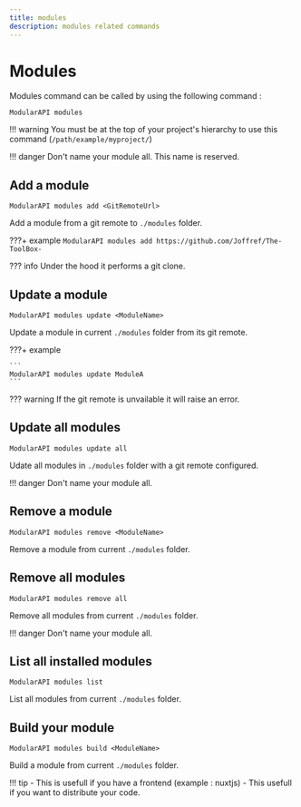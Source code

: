 ```yaml
---
title: modules
description: modules related commands
---
```


# Modules

Modules command can be called by using the following command :
```shell
ModularAPI modules
```

!!! warning
    You must be at the top of your project's hierarchy to use this command (`/path/example/myproject/`)

!!! danger
    Don't name your module all. This name is reserved.

## Add a module

```shell
ModularAPI modules add <GitRemoteUrl>
```
Add a module from a git remote to `./modules` folder.

???+ example
    ```
    ModularAPI modules add https://github.com/Joffref/The-ToolBox-
    ```

??? info
    Under the hood it performs a git clone.

## Update a module

```shell
ModularAPI modules update <ModuleName>
```
Update a module in current `./modules` folder from its git remote.

???+ example

    ```
    ModularAPI modules update ModuleA
    ```

??? warning
    If the git remote is unvailable it will raise an error.

## Update all modules

```shell
ModularAPI modules update all
```
Udate all modules in `./modules` folder with a git remote configured.

!!! danger
    Don't name your module all.

## Remove a module

```shell
ModularAPI modules remove <ModuleName>
```
Remove a module from current `./modules` folder.

## Remove all modules

```shell
ModularAPI modules remove all
```
Remove all modules from current `./modules` folder.

!!! danger
    Don't name your module all.

## List all installed modules
```shell
ModularAPI modules list
```
List all modules from current `./modules` folder.


## Build your module
```shell
ModularAPI modules build <ModuleName>
```
Build a module from current `./modules` folder.


!!! tip
    - This is usefull if you have a frontend (example : nuxtjs)
    - This usefull if you want to distribute your code.
